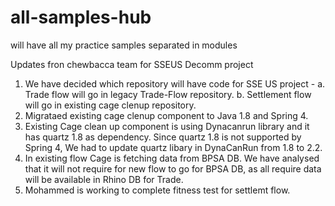 # all-samples-hub
will have all my practice samples separated in modules

Updates fron chewbacca team for SSEUS Decomm project

1. We have decided which repository will have code for SSE US project -
	a. Trade flow will go in legacy Trade-Flow repository.
	b. Settlement flow will go in existing cage clenup repository.
2. Migrataed existing cage clenup component to Java 1.8 and Spring 4.
3. Existing Cage clean up component is using Dynacanrun library and it has quartz 1.8 as dependency.
    Since quartz 1.8 is not supported by Spring 4, We had to update quartz libary in DynaCanRun from 1.8 to 2.2.  
4. In existing flow Cage is fetching data from BPSA DB. We have analysed that it will not require for new flow to go for
   BPSA DB, as all require data will be available in Rhino DB for Trade.
5. Mohammed is working to complete fitness test for settlemt flow.

